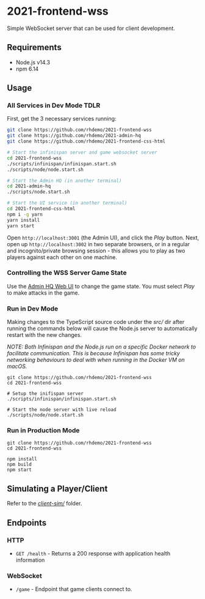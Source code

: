 # 2021-frontend-wss

Simple WebSocket server that can be used for client development.

## Requirements

- Node.js v14.3
- npm 6.14

## Usage

### All Services in Dev Mode TDLR

First, get the 3 necessary services running:

```bash
git clone https://github.com/rhdemo/2021-frontend-wss
git clone https://github.com/rhdemo/2021-admin-hq
git clone https://github.com/rhdemo/2021-frontend-css-html

# Start the infinispan server and game websocket server
cd 2021-frontend-wss
./scripts/infinispan/infinispan.start.sh
./scripts/node/node.start.sh

# Start the Admin HQ (in another terminal)
cd 2021-admin-hq
./scripts/node.start.sh

# Start the UI service (in another terminal)
cd 2021-frontend-css-html
npm i -g yarn
yarn install
yarn start
```

Open `http://localhost:3001` (the Admin UI), and click the *Play* button.
Next, open up `http://localhost:3002` in two separate browsers, or in a regular
and incognito/private browsing session - this allows you to play as two players
against each other on one machine.

### Controlling the WSS Server Game State

Use the [Admin HQ Web UI](https://github.com/rhdemo/2021-admin-hq) to change
the game state. You must select *Play* to make attacks in the game.

### Run in Dev Mode

Making changes to the TypeScript source code under the *src/* dir after
running the commands below will cause the Node.js server to automatically
restart with the new changes.

_NOTE: Both Infinispan and the Node.js run on a specific Docker network to facilitate communication. This is because Infinispan has some tricky networking behaviours to deal with when running in the Docker VM on macOS._

```
git clone https://github.com/rhdemo/2021-frontend-wss
cd 2021-frontend-wss

# Setup the inifispan server
./scripts/infinispan/infinispan.start.sh

# Start the node server with live reload
./scripts/node/node.start.sh
```

### Run in Production Mode

```
git clone https://github.com/rhdemo/2021-frontend-wss
cd 2021-frontend-wss

npm install
npm build
npm start
```

## Simulating a Player/Client

Refer to the *[client-sim/](client-sim/)* folder.

## Endpoints

### HTTP

* `GET /health` - Returns a 200 response with application health information

### WebSocket

* `/game` - Endpoint that game clients connect to.
